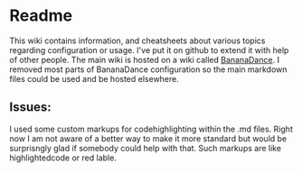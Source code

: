 # Readme

This wiki contains information, and cheatsheets about various topics regarding configuration or usage. 
I've put it on github to extend it with help of other people. The main wiki is hosted on a wiki called
[BananaDance](http://bananadance.org/). I removed most parts of BananaDance configuration so the main markdown
files could be used and be hosted elsewhere.

## Issues:
I used some custom markups for codehighlighting within the .md files. Right now I am not aware of a better way
to make it more standard but would be surprisngly glad if somebody could help with that. Such markups are like
<ic>highlightedcode</ic> or <red>red lable</red>.
